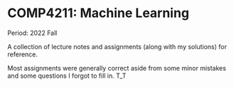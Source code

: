 # COMP4211: Machine Learning
Period: 2022 Fall

A collection of lecture notes and assignments (along with my solutions) for reference.

Most assignments were generally correct aside from some minor mistakes and some questions I forgot to fill in. T_T